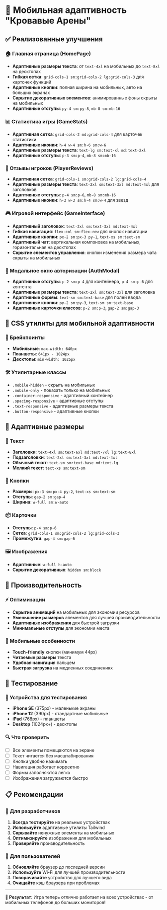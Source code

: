 # 📱 Мобильная адаптивность "Кровавые Арены"

## ✅ Реализованные улучшения

### 🏠 Главная страница (HomePage)
- **Адаптивные размеры текста**: от `text-4xl` на мобильных до `text-8xl` на десктопах
- **Гибкая сетка**: `grid-cols-1 sm:grid-cols-2 lg:grid-cols-3` для карточек функций
- **Адаптивные кнопки**: полная ширина на мобильных, авто на больших экранах
- **Скрытие декоративных элементов**: анимированные фоны скрыты на мобильных
- **Адаптивные отступы**: `py-4 sm:py-8`, `mb-8 sm:mb-16`

### 📊 Статистика игры (GameStats)
- **Адаптивная сетка**: `grid-cols-2 md:grid-cols-4` для карточек статистики
- **Адаптивные иконки**: `h-4 w-4 sm:h-6 sm:w-6`
- **Адаптивные размеры текста**: `text-lg sm:text-xl md:text-2xl`
- **Адаптивные отступы**: `p-3 sm:p-4`, `mb-8 sm:mb-16`

### 💬 Отзывы игроков (PlayerReviews)
- **Адаптивная сетка**: `grid-cols-1 sm:grid-cols-2 lg:grid-cols-4`
- **Адаптивные размеры текста**: `text-2xl sm:text-3xl md:text-4xl` для заголовков
- **Адаптивные отступы**: `p-4 sm:p-6`, `mb-8 sm:mb-16`
- **Адаптивные иконки**: `h-3 w-3 sm:h-4 sm:w-4` для звезд

### 🎮 Игровой интерфейс (GameInterface)
- **Адаптивный заголовок**: `text-2xl sm:text-3xl md:text-4xl`
- **Гибкая навигация**: `flex-col sm:flex-row` для кнопок навигации
- **Адаптивные кнопки**: `px-2 sm:px-3 py-1`, `text-xs sm:text-sm`
- **Адаптивный чат**: вертикальная компоновка на мобильных, горизонтальная на десктопах
- **Скрытие элементов управления**: кнопки изменения размера чата скрыты на мобильных

### 🔐 Модальное окно авторизации (AuthModal)
- **Адаптивные отступы**: `p-2 sm:p-4` для контейнера, `p-4 sm:p-6` для контента
- **Адаптивные размеры текста**: `text-2xl sm:text-3xl` для заголовка
- **Адаптивные формы**: `text-sm sm:text-base` для полей ввода
- **Адаптивные кнопки**: `py-2 sm:py-3`, `text-sm sm:text-base`
- **Адаптивные карточки классов**: `p-2 sm:p-3`, `gap-2 sm:gap-3`

## 🎨 CSS утилиты для мобильной адаптивности

### 📱 Брейкпоинты
- **Мобильные**: `max-width: 640px`
- **Планшеты**: `641px - 1024px`
- **Десктопы**: `min-width: 1025px`

### 🛠️ Утилитарные классы
- `.mobile-hidden` - скрыть на мобильных
- `.mobile-only` - показать только на мобильных
- `.container-responsive` - адаптивный контейнер
- `.spacing-responsive` - адаптивные отступы
- `.text-responsive` - адаптивные размеры текста
- `.button-responsive` - адаптивные кнопки

## 📐 Адаптивные размеры

### 📝 Текст
- **Заголовки**: `text-4xl sm:text-6xl md:text-7xl lg:text-8xl`
- **Подзаголовки**: `text-2xl sm:text-3xl md:text-4xl`
- **Обычный текст**: `text-sm sm:text-base md:text-lg`
- **Мелкий текст**: `text-xs sm:text-sm`

### 🔘 Кнопки
- **Размеры**: `px-3 sm:px-4 py-2`, `text-xs sm:text-sm`
- **Отступы**: `gap-2 sm:gap-4`
- **Ширина**: `w-full sm:w-auto`

### 📦 Карточки
- **Отступы**: `p-4 sm:p-6`
- **Сетка**: `grid-cols-1 sm:grid-cols-2 lg:grid-cols-3`
- **Промежутки**: `gap-4 sm:gap-6`

### 🖼️ Изображения
- **Адаптивные**: `w-full h-auto`
- **Скрытие декоративных**: `hidden sm:block`

## 🚀 Производительность

### ⚡ Оптимизации
- **Скрытие анимаций** на мобильных для экономии ресурсов
- **Уменьшение размеров** элементов для лучшей производительности
- **Адаптивные изображения** для быстрой загрузки
- **Минимальные отступы** для экономии места

### 📱 Мобильные особенности
- **Touch-friendly** кнопки (минимум 44px)
- **Читаемые размеры** текста
- **Удобная навигация** пальцем
- **Быстрая загрузка** на медленных соединениях

## 🧪 Тестирование

### 📱 Устройства для тестирования
- **iPhone SE** (375px) - маленькие экраны
- **iPhone 12** (390px) - стандартные мобильные
- **iPad** (768px) - планшеты
- **Desktop** (1024px+) - десктопы

### 🔍 Что проверить
- [ ] Все элементы помещаются на экране
- [ ] Текст читается без масштабирования
- [ ] Кнопки удобно нажимать
- [ ] Навигация работает корректно
- [ ] Формы заполняются легко
- [ ] Изображения загружаются быстро

## 📋 Рекомендации

### 🎯 Для разработчиков
1. **Всегда тестируйте** на реальных устройствах
2. **Используйте** адаптивные утилиты Tailwind
3. **Скрывайте** ненужные элементы на мобильных
4. **Оптимизируйте** изображения для мобильных
5. **Проверяйте** производительность

### 👥 Для пользователей
1. **Обновляйте** браузер до последней версии
2. **Используйте** Wi-Fi для лучшей производительности
3. **Поворачивайте** устройство для лучшего вида
4. **Очищайте** кэш браузера при проблемах

---

**🎉 Результат**: Игра теперь отлично работает на всех устройствах - от мобильных телефонов до больших мониторов!
